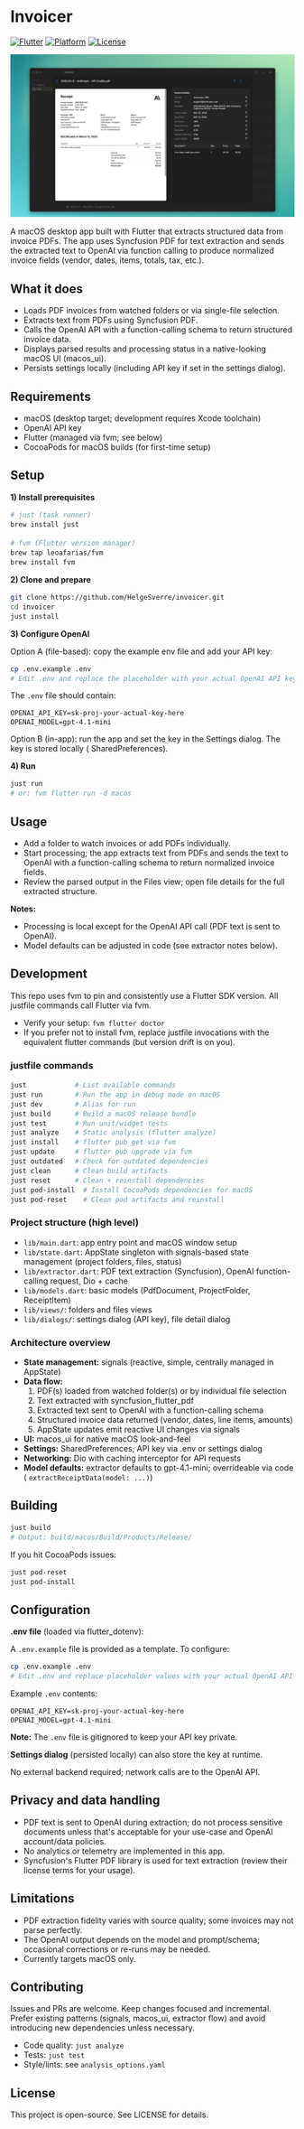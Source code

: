 # Invoicer

[![Flutter](https://img.shields.io/badge/Flutter-Desktop-02569B?logo=flutter&logoColor=white)](https://flutter.dev/desktop)
[![Platform](https://img.shields.io/badge/platform-macOS-lightgrey?logo=apple&logoColor=white)](https://developer.apple.com/macos/)
[![License](https://img.shields.io/github/license/HelgeSverre/invoicer)](LICENSE)

<p align="center">
  <img src="art/screenshot-detail.png" alt="Screenshot">
</p>

A macOS desktop app built with Flutter that extracts structured data from invoice PDFs. The app uses
Syncfusion PDF for text extraction and sends the extracted text to OpenAI via function calling to
produce normalized invoice fields (vendor, dates, items, totals, tax, etc.).

## What it does

- Loads PDF invoices from watched folders or via single-file selection.
- Extracts text from PDFs using Syncfusion PDF.
- Calls the OpenAI API with a function-calling schema to return structured invoice data.
- Displays parsed results and processing status in a native-looking macOS UI (macos_ui).
- Persists settings locally (including API key if set in the settings dialog).

## Requirements

- macOS (desktop target; development requires Xcode toolchain)
- OpenAI API key
- Flutter (managed via fvm; see below)
- CocoaPods for macOS builds (for first-time setup)

## Setup

**1) Install prerequisites**

```bash
# just (task runner)
brew install just

# fvm (Flutter version manager)
brew tap leoafarias/fvm
brew install fvm
```

**2) Clone and prepare**

```bash
git clone https://github.com/HelgeSverre/invoicer.git
cd invoicer
just install
```

**3) Configure OpenAI**

Option A (file-based): copy the example env file and add your API key:

```bash
cp .env.example .env
# Edit .env and replace the placeholder with your actual OpenAI API key
```

The `.env` file should contain:

```env
OPENAI_API_KEY=sk-proj-your-actual-key-here
OPENAI_MODEL=gpt-4.1-mini
```

Option B (in-app): run the app and set the key in the Settings dialog. The key is stored locally (
SharedPreferences).

**4) Run**

```bash
just run
# or: fvm flutter run -d macos
```

## Usage

- Add a folder to watch invoices or add PDFs individually.
- Start processing; the app extracts text from PDFs and sends the text to OpenAI with a
  function-calling schema to return normalized invoice fields.
- Review the parsed output in the Files view; open file details for the full extracted structure.

**Notes:**

- Processing is local except for the OpenAI API call (PDF text is sent to OpenAI).
- Model defaults can be adjusted in code (see extractor notes below).

## Development

This repo uses fvm to pin and consistently use a Flutter SDK version. All justfile commands call
Flutter via fvm.

- Verify your setup: `fvm flutter doctor`
- If you prefer not to install fvm, replace justfile invocations with the equivalent flutter
  commands (but version drift is on you).

### justfile commands

```bash
just            # List available commands
just run        # Run the app in debug mode on macOS
just dev        # Alias for run
just build      # Build a macOS release bundle
just test       # Run unit/widget tests
just analyze    # Static analysis (flutter analyze)
just install    # flutter pub get via fvm
just update     # flutter pub upgrade via fvm
just outdated   # Check for outdated dependencies
just clean      # Clean build artifacts
just reset      # Clean + reinstall dependencies
just pod-install  # Install CocoaPods dependencies for macOS
just pod-reset    # Clean pod artifacts and reinstall
```

### Project structure (high level)

- `lib/main.dart`: app entry point and macOS window setup
- `lib/state.dart`: AppState singleton with signals-based state management (project folders, files,
  status)
- `lib/extractor.dart`: PDF text extraction (Syncfusion), OpenAI function-calling request, Dio +
  cache
- `lib/models.dart`: basic models (PdfDocument, ProjectFolder, ReceiptItem)
- `lib/views/`: folders and files views
- `lib/dialogs/`: settings dialog (API key), file detail dialog

### Architecture overview

- **State management:** signals (reactive, simple, centrally managed in AppState)
- **Data flow:**
  1. PDF(s) loaded from watched folder(s) or by individual file selection
  2. Text extracted with syncfusion_flutter_pdf
  3. Extracted text sent to OpenAI with a function-calling schema
  4. Structured invoice data returned (vendor, dates, line items, amounts)
  5. AppState updates emit reactive UI changes via signals
- **UI:** macos_ui for native macOS look-and-feel
- **Settings:** SharedPreferences; API key via .env or settings dialog
- **Networking:** Dio with caching interceptor for API requests
- **Model defaults:** extractor defaults to gpt-4.1-mini; overrideable via code (
  `extractReceiptData(model: ...)`)

## Building

```bash
just build
# Output: build/macos/Build/Products/Release/
```

If you hit CocoaPods issues:

```bash
just pod-reset
just pod-install
```

## Configuration

**.env file** (loaded via flutter_dotenv):

A `.env.example` file is provided as a template. To configure:

```bash
cp .env.example .env
# Edit .env and replace placeholder values with your actual OpenAI API key
```

Example `.env` contents:

```env
OPENAI_API_KEY=sk-proj-your-actual-key-here
OPENAI_MODEL=gpt-4.1-mini
```

**Note:** The `.env` file is gitignored to keep your API key private.

**Settings dialog** (persisted locally) can also store the key at runtime.

No external backend required; network calls are to the OpenAI API.

## Privacy and data handling

- PDF text is sent to OpenAI during extraction; do not process sensitive documents unless that's
  acceptable for your use-case and OpenAI account/data policies.
- No analytics or telemetry are implemented in this app.
- Syncfusion's Flutter PDF library is used for text extraction (review their license terms for your
  usage).

## Limitations

- PDF extraction fidelity varies with source quality; some invoices may not parse perfectly.
- The OpenAI output depends on the model and prompt/schema; occasional corrections or re-runs may be
  needed.
- Currently targets macOS only.

## Contributing

Issues and PRs are welcome. Keep changes focused and incremental. Prefer existing patterns (signals,
macos_ui, extractor flow) and avoid introducing new dependencies unless necessary.

- Code quality: `just analyze`
- Tests: `just test`
- Style/lints: see `analysis_options.yaml`

## License

This project is open-source. See LICENSE for details.
